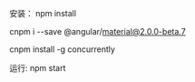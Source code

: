 安装：
npm install

cnpm i --save @angular/material@2.0.0-beta.7

cnpm install -g  concurrently

运行:
npm start
